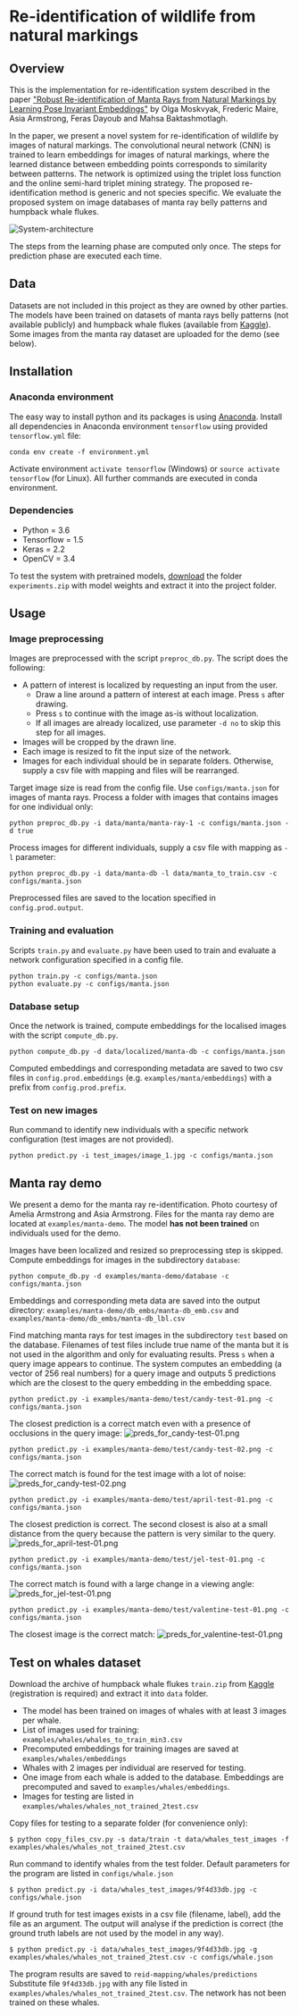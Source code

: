 # Re-identification of wildlife from natural markings

## Overview
This is the implementation for re-identification system described in the paper ["Robust Re-identification of Manta Rays from Natural Markings by Learning Pose Invariant Embeddings"] by Olga Moskvyak, Frederic Maire, Asia Armstrong, Feras Dayoub and Mahsa Baktashmotlagh.

In the paper, we present a novel system for re-identification of wildlife by images of natural markings. The convolutional neural  network (CNN) is trained to learn embeddings for images of natural markings, where the learned distance between embedding points corresponds to similarity between patterns. The network is optimized using the triplet loss function and the online semi-hard triplet mining strategy. The proposed re-identification method is generic and not species specific. We evaluate the proposed system  on  image  databases  of  manta  ray  belly  patterns  and  humpback  whale  flukes.

![System-architecture](/examples/system-architecture.png)

The steps from the learning phase are computed only once. The steps for prediction phase are executed each time.

## Data
Datasets are not included in this project as they are owned by other parties. The models have been trained on datasets of manta rays belly patterns (not available publicly) and humpback whale flukes (available from [Kaggle]). Some images from the manta ray dataset are uploaded for the demo (see below).

## Installation
### Anaconda environment
The easy way to install python and its packages is using [Anaconda].
Install all dependencies in Anaconda environment `tensorflow` using provided `tensorflow.yml` file:
```
conda env create -f environment.yml
```
Activate environment `activate tensorflow` (Windows) or `source activate tensorflow` (for Linux). All further commands are executed in conda environment.

### Dependencies
 - Python = 3.6
 - Tensorflow = 1.5
 - Keras = 2.2
 - OpenCV = 3.4

To test the system with pretrained models, [download] the folder `experiments.zip` with model weights and extract it into the project folder.

## Usage
### Image preprocessing
Images are preprocessed with the script `preproc_db.py`. The script does the following:
 - A pattern of interest is localized by requesting an input from the user.
    - Draw a line around a pattern of interest at each image. Press `s` after drawing.
    - Press `s` to continue with the image as-is without localization.
    - If all images are already localized, use parameter `-d no` to skip this step for all images.
 - Images will be cropped by the drawn line.
 - Each image is resized to fit the input size of the network.
 - Images for each individual should be in separate folders. Otherwise, supply a csv file with mapping and files will be rearranged.

Target image size is read from the config file. Use `configs/manta.json` for images of manta rays.
Process a folder with images that contains images for one individual only:
```
python preproc_db.py -i data/manta/manta-ray-1 -c configs/manta.json -d true
```
Process images for different individuals, supply a csv file with mapping as `-l` parameter:
```
python preproc_db.py -i data/manta-db -l data/manta_to_train.csv -c configs/manta.json
```
Preprocessed files are saved to the location specified in `config.prod.output`.

### Training and evaluation
Scripts `train.py` and `evaluate.py` have been used to train and evaluate a network configuration specified in a config file.
```
python train.py -c configs/manta.json
python evaluate.py -c configs/manta.json
```

### Database setup
Once the network is trained, compute embeddings for the localised images with the script `compute_db.py`.
```
python compute_db.py -d data/localized/manta-db -c configs/manta.json
```
Computed embeddings and corresponding metadata are saved to two csv files in `config.prod.embeddings` (e.g. `examples/manta/embeddings`) with a prefix from `config.prod.prefix`.

### Test on new images
Run command to identify new individuals with a specific network configuration (test images are not provided).
```
python predict.py -i test_images/image_1.jpg -c configs/manta.json
```

## Manta ray demo
We present a demo for the manta ray re-identification. Photo courtesy of Amelia Armstrong and Asia Armstrong.
Files for the manta ray demo are located at `examples/manta-demo`. The model **has not been trained** on individuals used for the demo.

Images have been localized and resized so preprocessing step is skipped. Compute embeddings for images in the subdirectory `database`:
```
python compute_db.py -d examples/manta-demo/database -c configs/manta.json
```
Embeddings and corresponding meta data are saved into the output directory: `examples/manta-demo/db_embs/manta-db_emb.csv` and `examples/manta-demo/db_embs/manta-db_lbl.csv`

Find matching manta rays for test images in the subdirectory `test` based on the database. Filenames of test files include true name of the manta but it is not used in the algorithm and only for evaluating results. Press `s` when a query image appears to continue. The system computes an embedding (a vector of 256 real numbers) for a query image and outputs 5 predictions which are the closest to the query embedding in the embedding space.
```
python predict.py -i examples/manta-demo/test/candy-test-01.png -c configs/manta.json
```
The closest prediction is a correct match even with a presence of occlusions in the query image:
![preds_for_candy-test-01.png](/examples/manta-demo/predictions/preds_for_candy-test-01.png)
```
python predict.py -i examples/manta-demo/test/candy-test-02.png -c configs/manta.json
```
The correct match is found for the test image with a lot of noise:
![preds_for_candy-test-02.png](/examples/manta-demo/predictions/preds_for_candy-test-02.png)

```
python predict.py -i examples/manta-demo/test/april-test-01.png -c configs/manta.json
```
The closest prediction is correct. The second closest is also at a small distance from the query because the pattern is very similar to the query.
![preds_for_april-test-01.png](/examples/manta-demo/predictions/preds_for_april-test-01.png)
```
python predict.py -i examples/manta-demo/test/jel-test-01.png -c configs/manta.json
```
The correct match is found with a large change in a viewing angle:
![preds_for_jel-test-01.png](/examples/manta-demo/predictions/preds_for_jel-test-01.png)
```
python predict.py -i examples/manta-demo/test/valentine-test-01.png -c configs/manta.json
```
The closest image is the correct match:
![preds_for_valentine-test-01.png](/examples/manta-demo/predictions/preds_for_valentine-test-01.png)



## Test on whales dataset
Download the archive  of humpback whale flukes `train.zip` from [Kaggle] (registration is required) and extract it into `data` folder.

 - The model has been trained on images of whales with at least 3 images per whale.
 - List of images used for training: `examples/whales/whales_to_train_min3.csv`
 - Precomputed embeddings for training images are saved at `examples/whales/embeddings`
 - Whales with 2 images per individual are reserved for testing.
 - One image from each whale is added to the database. Embeddings are precomputed and saved to `examples/whales/embeddings`.
 - Images for testing are listed in `examples/whales/whales_not_trained_2test.csv`

Copy files for testing to a separate folder (for convenience only):
```
$ python copy_files_csv.py -s data/train -t data/whales_test_images -f examples/whales/whales_not_trained_2test.csv
```

Run command to identify whales from the test folder. Default parameters for the program are listed in `configs/whale.json`
```
$ python predict.py -i data/whales_test_images/9f4d33db.jpg -c configs/whale.json
```
If ground truth for test images exists in a csv file (filename, label), add the file as an argument. The output will analyse if the prediction is correct (the ground truth labels are not used by the model in any way).
```
$ python predict.py -i data/whales_test_images/9f4d33db.jpg -g examples/whales/whales_not_trained_2test.csv -c configs/whale.json
```
The program results are saved to `reid-mapping/whales/predictions`
Substitute file `9f4d33db.jpg` with any file listed in `examples/whales/whales_not_trained_2test.csv`. The network has not been trained on these whales.


["Robust Re-identification of Manta Rays from Natural Markings by Learning Pose Invariant Embeddings"]:<https://arxiv.org/pdf/1902.10847.pdf>
[Windows]:<https://docs.docker.com/docker-for-windows/install/#what-to-know-before-you-install>
[Ubuntu]: <https://docs.docker.com/install/linux/docker-ce/ubuntu/>
[Mac]: <https://docs.docker.com/docker-for-mac/install/>
[Kaggle]: <https://www.kaggle.com/c/whale-categorization-playground/data>
[Anaconda]: <https://www.anaconda.com/download>
[download]: <https://drive.google.com/file/d/14c1naIL1Z7wMFs3JKfYYqGr2nmYRrB1a/view?usp=sharing>
